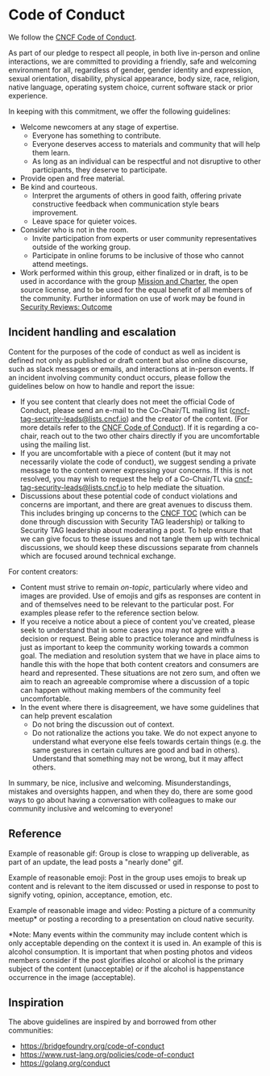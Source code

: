 # Code of Conduct

We follow the [CNCF Code of Conduct][cncf-coc].

As part of our pledge to respect all people, in both live in-person and online
interactions, we are committed to providing a friendly, safe and welcoming
environment for all, regardless of gender, gender identity and expression,
sexual orientation, disability, physical appearance, body size, race, religion,
native language, operating system choice, current software stack or prior
experience.

In keeping with this commitment, we offer the following guidelines:

* Welcome newcomers at any stage of expertise.
  * Everyone has something to contribute.
  * Everyone deserves access to materials and community that will help them
       learn.
  * As long as an individual can be respectful and not disruptive to other
       participants, they deserve to participate.
* Provide open and free material.
* Be kind and courteous.
  * Interpret the arguments of others in good faith, offering private
       constructive feedback when communication style bears improvement.
  * Leave space for quieter voices.
* Consider who is not in the room.
  * Invite participation from experts or user community representatives
       outside of the working group.
  * Participate in online forums to be inclusive of those who cannot attend
       meetings.
* Work performed within this group, either finalized or in draft, is to be
     used in accordance with the group [Mission and
     Charter][charter],
     the open source license, and to be used for the equal benefit of all
     members of the community.  Further information on use of work may be found
     in [Security Reviews:
     Outcome][review-outcome]

## Incident handling and escalation

Content for the purposes of the code of conduct as well as incident is defined
not only as published or draft content but also online discourse, such as slack
messages or emails, and interactions at in-person events.  If an incident
involving community conduct occurs, please follow the guidelines below on how to
handle and report the issue:

* If you see content that clearly does not meet the official Code of Conduct,
  please send an e-mail to the Co-Chair/TL mailing list
  (cncf-tag-security-leads@lists.cncf.io) and the creator of the content. (For
  more details refer to the [CNCF Code of Conduct][cncf-coc]).  If it is
  regarding a co-chair, reach out to the two other chairs directly if you are
  uncomfortable using the mailing list.
* If you are uncomfortable with a piece of content (but it may not necessarily
  violate the code of conduct), we suggest sending a private message to the
  content owner expressing your concerns. If this is not resolved, you may wish
  to request the help of a Co-Chair/TL via cncf-tag-security-leads@lists.cncf.io
  to help mediate the situation.
* Discussions about these potential code of conduct violations and concerns are
  important, and there are great avenues to discuss them. This includes bringing
  up concerns to the [CNCF TOC][cncf-toc] (which can be done through discussion
  with Security TAG leadership) or talking to Security TAG leadership about
  moderating a post. To help ensure that we can give focus to these issues and
  not tangle them up with technical discussions, we should keep these
  discussions separate from channels which are focused around technical
  exchange.

For content creators:

* Content must strive to remain _on-topic_, particularly where video and images
  are provided.  Use of emojis and gifs as responses are content in and of
  themselves need to be relevant to the particular post. For examples please
  refer to the reference section below.
* If you receive a notice about a piece of content you've created, please seek
  to understand that in some cases you may not agree with a decision or request.
  Being able to practice tolerance and mindfulness is just as important to keep
  the community working towards a common goal. The mediation and resolution
  system that we have in place aims to handle this with the hope that both
  content creators and consumers are heard and represented. These situations are
  not zero sum, and often we aim to reach an agreeable compromise where a
  discussion of a topic can happen without making members of the community feel
  uncomfortable.
* In the event where there is disagreement, we have some guidelines that can
  help prevent escalation
  * Do not bring the discussion out of context.
  * Do not rationalize the actions you take. We do not expect anyone to
    understand what everyone else feels towards certain things (e.g. the same
    gestures in certain cultures are good and bad in others). Understand that
    something may not be wrong, but it may affect others.

In summary, be nice, inclusive and welcoming. Misunderstandings, mistakes and
oversights happen, and when they do, there are some good ways to go about having
a conversation with colleagues to make our community inclusive and welcoming to
everyone!  

## Reference

Example of reasonable gif: Group is close to wrapping up deliverable, as part of
an update, the lead posts a "nearly done" gif.  

Example of reasonable emoji:  Post in the group uses emojis to break up content
and is relevant to the item discussed or used in response to post to signify
voting, opinion, acceptance, emotion, etc.  

Example of reasonable image and video:  Posting a picture of a community meetup*
or posting a recording to a presentation on cloud native security.

*Note: Many events within the community may include content which is only
acceptable depending on the context it is used in.  An example of this is
alcohol consumption. It is important that when posting photos and videos members
consider if the post glorifies alcohol or alcohol is the primary subject of the
content (unacceptable) or if the alcohol is happenstance occurrence in the image
(acceptable).  

## Inspiration

The above guidelines are inspired by and borrowed from other communities:

* <https://bridgefoundry.org/code-of-conduct>
* <https://www.rust-lang.org/policies/code-of-conduct>
* <https://golang.org/conduct>

[cncf-coc]: https://github.com/cncf/foundation/blob/master/code-of-conduct.md  
[charter]: https://github.com/cncf/tag-security/blob/main/governance/charter.md
[review-outcome]: /community/assessments#outcome
[cncf-toc]: https://www.cncf.io/people/technical-oversight-committee/
